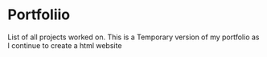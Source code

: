 # Portfoliio
List of all projects worked on.
This is a Temporary version of my portfolio as I continue to create a html website

